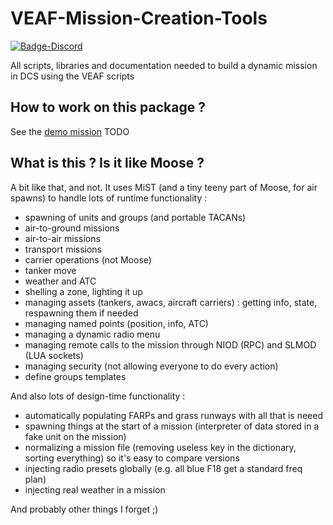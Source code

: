 # VEAF-Mission-Creation-Tools

[![Badge-Discord]][Link-Discord]

All scripts, libraries and documentation needed to build a dynamic mission in DCS using the VEAF scripts

## How to work on this package ?

See the [demo mission](https://github.com/VEAF/VEAF-Demo-Mission)
TODO

## What is this ? Is it like Moose ?

A bit like that, and not.
It uses MiST (and a tiny teeny part of Moose, for air spawns) to handle lots of runtime functionality :
- spawning of units and groups (and portable TACANs)
- air-to-ground missions 
- air-to-air missions
- transport missions
- carrier operations (not Moose)
- tanker move
- weather and ATC
- shelling a zone, lighting it up
- managing assets (tankers, awacs, aircraft carriers) : getting info, state, respawning them if needed
- managing named points (position, info, ATC)
- managing a dynamic radio menu
- managing remote calls to the mission through NIOD (RPC) and SLMOD (LUA sockets)
- managing security (not allowing everyone to do every action)
- define groups templates

And also lots of design-time functionality :
- automatically populating FARPs and grass runways with all that is neeed
- spawning things at the start of a mission (interpreter of data stored in a fake unit on the mission)
- normalizing a mission file (removing useless key in the dictionary, sorting everything) so it's easy to compare versions
- injecting radio presets globally (e.g. all blue F18 get a standard freq plan)
- injecting real weather in a mission

And probably other things I forget ;)

[Badge-Discord]: https://img.shields.io/discord/471061487662792715?label=VEAF%20Discord&style=for-the-badge
[Link-Discord]: https://tinyurl.com/veafdisc
